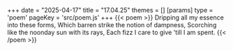 +++
date = "2025-04-17"
title = "17.04.25"
themes = []
[params]
  type = 'poem'
  pageKey = 'src/poem.js'
+++
{{< poem >}}
Dripping all my essence into these forms,
Which barren strike the notion of dampness,
Scorching like the noonday sun with its rays,
Each fizz I care to give 'till I am spent.
{{< /poem >}}